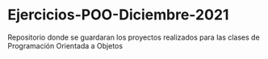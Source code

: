 # Ejercicios-POO-Diciembre-2021
Repositorio donde se guardaran los proyectos realizados para las clases de Programación Orientada a Objetos
